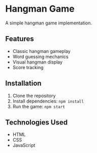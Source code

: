 # Hangman Game

A simple hangman game implementation.

## Features

- Classic hangman gameplay
- Word guessing mechanics
- Visual hangman display
- Score tracking

## Installation

1. Clone the repository
2. Install dependencies: `npm install`
3. Run the game: `npm start`

## Technologies Used

- HTML
- CSS
- JavaScript
